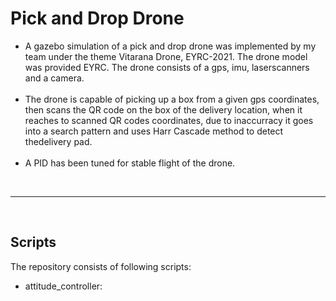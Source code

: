 
<h1> Pick and Drop Drone </h1>
<p><ul><li>A gazebo simulation of a pick and drop drone was implemented by my team under the theme Vitarana Drone, EYRC-2021. The drone model was provided  EYRC. The drone consists of a gps, imu, laserscanners and a camera.</li> <br> <li>The drone is capable of picking up a box from a given gps coordinates, then scans the QR code on the box of the delivery location, when it reaches to scanned QR codes coordinates, due to inaccurracy it goes into a search pattern and uses Harr Cascade method to detect thedelivery pad. </li><br> <li>A PID has been tuned for stable flight of the drone. </li></ul></p>
<br>
<hr>
<br>
<h2> Scripts </h2>
<p> The repository consists of following scripts:</p>
<ul> <li><bold>attitude_controller:</bold>
